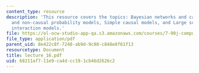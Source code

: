 ```yaml
---
content_type: resource
description: 'This resource covers the topics: Bayesian networks and causality, Causal
  and non-causal probability models, Simple causal models, and Large scale molecular
  interaction models.'
file: https://ol-ocw-studio-app-qa.s3.amazonaws.com/courses/7-90j-computational-functional-genomics-spring-2005/68211af711e9ca4dcc191cb46d2626c2_lecture_16.pdf
file_type: application/pdf
parent_uid: 8e422c8f-7248-ab9d-9c08-c848e8f61f13
resourcetype: Document
title: lecture_16.pdf
uid: 68211af7-11e9-ca4d-cc19-1cb46d2626c2
---
```

